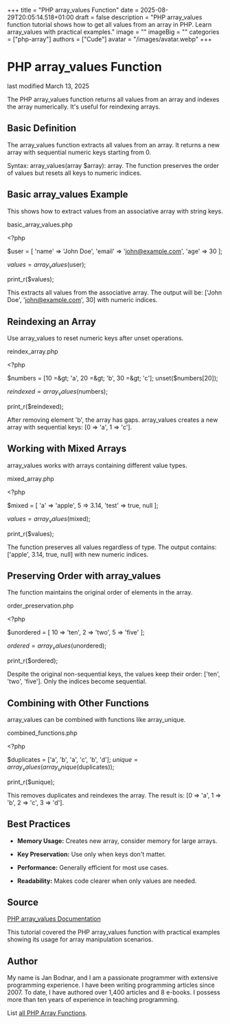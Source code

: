 +++
title = "PHP array_values Function"
date = 2025-08-29T20:05:14.518+01:00
draft = false
description = "PHP array_values function tutorial shows how to get all values from an array in PHP. Learn array_values with practical examples."
image = ""
imageBig = ""
categories = ["php-array"]
authors = ["Cude"]
avatar = "/images/avatar.webp"
+++

# PHP array_values Function

last modified March 13, 2025

The PHP array_values function returns all values from an array
and indexes the array numerically. It's useful for reindexing arrays.

## Basic Definition

The array_values function extracts all values from an array.
It returns a new array with sequential numeric keys starting from 0.

Syntax: array_values(array $array): array. The function
preserves the order of values but resets all keys to numeric indices.

## Basic array_values Example

This shows how to extract values from an associative array with string keys.

basic_array_values.php
  

&lt;?php

$user = [
    'name' =&gt; 'John Doe',
    'email' =&gt; 'john@example.com',
    'age' =&gt; 30
];

$values = array_values($user);

print_r($values);

This extracts all values from the associative array. The output will be:
['John Doe', 'john@example.com', 30] with numeric indices.

## Reindexing an Array

Use array_values to reset numeric keys after unset operations.

reindex_array.php
  

&lt;?php

$numbers = [10 =&gt; 'a', 20 =&gt; 'b', 30 =&gt; 'c'];
unset($numbers[20]);

$reindexed = array_values($numbers);

print_r($reindexed);

After removing element 'b', the array has gaps. array_values
creates a new array with sequential keys: [0 =&gt; 'a', 1 =&gt; 'c'].

## Working with Mixed Arrays

array_values works with arrays containing different value types.

mixed_array.php
  

&lt;?php

$mixed = [
    'a' =&gt; 'apple',
    5 =&gt; 3.14,
    'test' =&gt; true,
    null
];

$values = array_values($mixed);

print_r($values);

The function preserves all values regardless of type. The output contains:
['apple', 3.14, true, null] with new numeric indices.

## Preserving Order with array_values

The function maintains the original order of elements in the array.

order_preservation.php
  

&lt;?php

$unordered = [
    10 =&gt; 'ten',
    2 =&gt; 'two',
    5 =&gt; 'five'
];

$ordered = array_values($unordered);

print_r($ordered);

Despite the original non-sequential keys, the values keep their order:
['ten', 'two', 'five']. Only the indices become sequential.

## Combining with Other Functions

array_values can be combined with functions like array_unique.

combined_functions.php
  

&lt;?php

$duplicates = ['a', 'b', 'a', 'c', 'b', 'd'];
$unique = array_values(array_unique($duplicates));

print_r($unique);

This removes duplicates and reindexes the array. The result is:
[0 =&gt; 'a', 1 =&gt; 'b', 2 =&gt; 'c', 3 =&gt; 'd'].

## Best Practices

- **Memory Usage:** Creates new array, consider memory for large arrays.

- **Key Preservation:** Use only when keys don't matter.

- **Performance:** Generally efficient for most use cases.

- **Readability:** Makes code clearer when only values are needed.

## Source

[PHP array_values Documentation](https://www.php.net/manual/en/function.array-values.php)

This tutorial covered the PHP array_values function with practical
examples showing its usage for array manipulation scenarios.

## Author

My name is Jan Bodnar, and I am a passionate programmer with extensive
programming experience. I have been writing programming articles since 2007.
To date, I have authored over 1,400 articles and 8 e-books. I possess more
than ten years of experience in teaching programming.

List [all PHP Array Functions](/php/#php-array).
